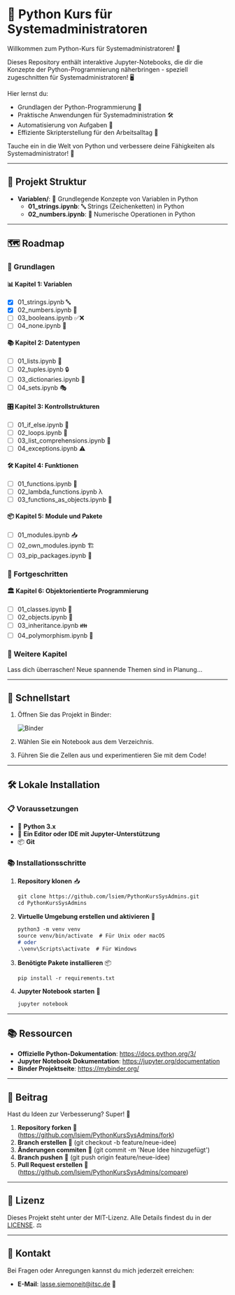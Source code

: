 # 🐍 Python Kurs für Systemadministratoren

Willkommen zum Python-Kurs für Systemadministratoren! 🎉

Dieses Repository enthält interaktive Jupyter-Notebooks, die dir die Konzepte der Python-Programmierung näherbringen - speziell zugeschnitten für Systemadministratoren! 🖥️

Hier lernst du:

- Grundlagen der Python-Programmierung 🐍
- Praktische Anwendungen für Systemadministration 🛠️
- Automatisierung von Aufgaben 🤖
- Effiziente Skripterstellung für den Arbeitsalltag 📜

Tauche ein in die Welt von Python und verbessere deine Fähigkeiten als Systemadministrator! 💪

---

## 📁 Projekt Struktur

- **Variablen/**: 🧠 Grundlegende Konzepte von Variablen in Python
  - **01_strings.ipynb**: 🔤 Strings (Zeichenketten) in Python
  - **02_numbers.ipynb**: 🔢 Numerische Operationen in Python

---

## 🗺️ Roadmap

### 🌱 Grundlagen

####         📊 Kapitel 1: Variablen

- [x] 01_strings.ipynb 🔤
- [x] 02_numbers.ipynb 🔢
- [ ] 03_booleans.ipynb ✅❌
- [ ] 04_none.ipynb 🚫

#### 📚 Kapitel 2: Datentypen

- [ ] 01_lists.ipynb 📝
- [ ] 02_tuples.ipynb 🔒
- [ ] 03_dictionaries.ipynb 📖
- [ ] 04_sets.ipynb 🎭

#### 🎛️ Kapitel 3: Kontrollstrukturen

- [ ] 01_if_else.ipynb 🔀
- [ ] 02_loops.ipynb 🔁
- [ ] 03_list_comprehensions.ipynb 🧠
- [ ] 04_exceptions.ipynb ⚠️

#### 🛠️ Kapitel 4: Funktionen

- [ ] 01_functions.ipynb 🔧
- [ ] 02_lambda_functions.ipynb λ
- [ ] 03_functions_as_objects.ipynb 🎁

#### 📦 Kapitel 5: Module und Pakete

- [ ] 01_modules.ipynb 📥
- [ ] 02_own_modules.ipynb 🏗️
- [ ] 03_pip_packages.ipynb 🐍

### 🚀 Fortgeschritten

#### 🏛️ Kapitel 6: Objektorientierte Programmierung

- [ ] 01_classes.ipynb 🏫
- [ ] 02_objects.ipynb 🧱
- [ ] 03_inheritance.ipynb 👪
- [ ] 04_polymorphism.ipynb 🦎

### 🔮 Weitere Kapitel

Lass dich überraschen! Neue spannende Themen sind in Planung...

---

## 🚀 Schnellstart

1. Öffnen Sie das Projekt in Binder:

   ![Binder](https://mybinder.org/badge_logo.svg)


2. Wählen Sie ein Notebook aus dem Verzeichnis.

3. Führen Sie die Zellen aus und experimentieren Sie mit dem Code!

---

## 🛠️ Lokale Installation

### 📋 Voraussetzungen

- 🐍 **Python 3.x**
- 📝 **Ein Editor oder IDE mit Jupyter-Unterstützung**
- 📦 **Git**

### 📚 Installationsschritte

1. **Repository klonen** 📥

   ```sh:README.md
   git clone https://github.com/lsiem/PythonKursSysAdmins.git
   cd PythonKursSysAdmins
   ```

2. **Virtuelle Umgebung erstellen und aktivieren** 🌿

   ```sh:README.md
   python3 -m venv venv
   source venv/bin/activate  # Für Unix oder macOS
   # oder
   .\venv\Scripts\activate  # Für Windows
   ```

3. **Benötigte Pakete installieren** 📦

   ```sh:README.md
   pip install -r requirements.txt
   ```

4. **Jupyter Notebook starten** 🚀

   ```sh:README.md
   jupyter notebook
   ```

---

## 📚 Ressourcen

- **Offizielle Python-Dokumentation**: <https://docs.python.org/3/>
- **Jupyter Notebook Dokumentation**: <https://jupyter.org/documentation>
- **Binder Projektseite**: <https://mybinder.org/>

---

## 🤝 Beitrag

Hast du Ideen zur Verbesserung? Super! 🚀

1. **Repository forken** 🔀 (https://github.com/lsiem/PythonKursSysAdmins/fork)
2. **Branch erstellen** 🌿 (git checkout -b feature/neue-idee)
3. **Änderungen commiten** 📝 (git commit -m 'Neue Idee hinzugefügt')
4. **Branch pushen** 🚀 (git push origin feature/neue-idee)
5. **Pull Request erstellen** 🔀 (https://github.com/lsiem/PythonKursSysAdmins/compare)

---

## 📜 Lizenz

Dieses Projekt steht unter der MIT-Lizenz. Alle Details findest du in der [LICENSE](LICENSE). ⚖️

---

## 📧 Kontakt

Bei Fragen oder Anregungen kannst du mich jederzeit erreichen:

- **E-Mail**: [lasse.siemoneit@itsc.de](mailto:lasse.siemoneit@itsc.de) 📧